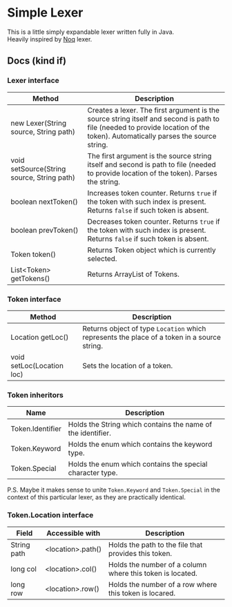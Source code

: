 # Simple Lexer
This is a little simply expandable lexer written fully in Java.<br>
Heavily inspired by [Noq](https://github.com/tsoding/Noq) lexer.

## Docs (kind if)
### Lexer interface
| Method                                     | Description                                                                                                                                                                   |
|--------------------------------------------|-------------------------------------------------------------------------------------------------------------------------------------------------------------------------------|
| new Lexer(String source, String path)      | Creates a lexer. The first argument is the source string itself and second is path to file (needed to provide location of the token). Automatically parses the source string. |
| void setSource(String source, String path) | The first argument is the source string itself and second is path to file (needed to provide location of the token). Parses the string.                                       |
| boolean nextToken()                        | Increases token counter. Returns `true` if the token with such index is present. Returns `false` if such token is absent.                                                     |
| boolean prevToken()                        | Decreases token counter. Returns `true` if the token with such index is present. Returns `false` if such token is absent.                                                     |
| Token token()                              | Returns Token object which is currently selected.                                                                                                                             |
 | List\<Token> getTokens()                   | Returns ArrayList of Tokens.                                                                                                                                                  |

### Token interface

| Method                                        | Description                                                                                                                                                                                             |
|-----------------------------------------------|---------------------------------------------------------------------------------------------------------------------------------------------------------------------------------------------------------|
| Location getLoc()                             | Returns object of type `Location` which represents the place of a token in a source string.                                                                                                             |
| void setLoc(Location loc)                     | Sets the location of a token.                                                                                                                                                                           | 

### Token inheritors 
| Name             | Description                                                 |
|------------------|-------------------------------------------------------------|
| Token.Identifier | Holds the String which contains the name of the identifier. |
| Token.Keyword    | Holds the enum which contains the keyword type.             |
| Token.Special    | Holds the enum which contains the special character type.   |
P.S. Maybe it makes sense to unite `Token.Keyword` and `Token.Special` in the context of this particular lexer, as they are practically identical.

### Token.Location interface
| Field       | Accessible with    | Description                                               |
|-------------|--------------------|-----------------------------------------------------------|
| String path | \<location>.path() | Holds the path to the file that provides this token.      |
| long col    | \<location>.col()  | Holds the number of a column where this token is located. |
| long row    | \<location>.row()  | Holds the number of a row where this token is locared.    |                                      